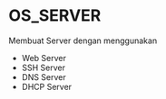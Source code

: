 # OS_SERVER
Membuat Server dengan menggunakan

- Web Server
- SSH Server
- DNS Server
- DHCP Server
